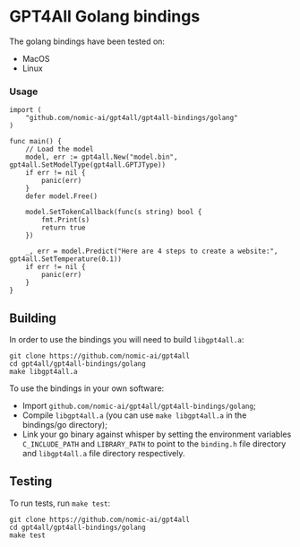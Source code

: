 # GPT4All Golang bindings

The golang bindings have been tested on:
- MacOS
- Linux

### Usage

```
import (
	"github.com/nomic-ai/gpt4all/gpt4all-bindings/golang"
)

func main() {
	// Load the model
	model, err := gpt4all.New("model.bin", gpt4all.SetModelType(gpt4all.GPTJType))
	if err != nil {
		panic(err)
	}
	defer model.Free()

	model.SetTokenCallback(func(s string) bool {
		fmt.Print(s)
		return true
	})

	_, err = model.Predict("Here are 4 steps to create a website:", gpt4all.SetTemperature(0.1))
	if err != nil {
		panic(err)
	}
}
```

## Building

In order to use the bindings you will need to build `libgpt4all.a`:

```
git clone https://github.com/nomic-ai/gpt4all
cd gpt4all/gpt4all-bindings/golang
make libgpt4all.a
```

To use the bindings in your own software:

- Import `github.com/nomic-ai/gpt4all/gpt4all-bindings/golang`;
- Compile `libgpt4all.a` (you can use `make libgpt4all.a` in the bindings/go directory);
- Link your go binary against whisper by setting the environment variables `C_INCLUDE_PATH` and `LIBRARY_PATH` to point to the `binding.h` file directory and `libgpt4all.a` file directory respectively.

## Testing

To run tests, run `make test`:

```
git clone https://github.com/nomic-ai/gpt4all
cd gpt4all/gpt4all-bindings/golang
make test
```
